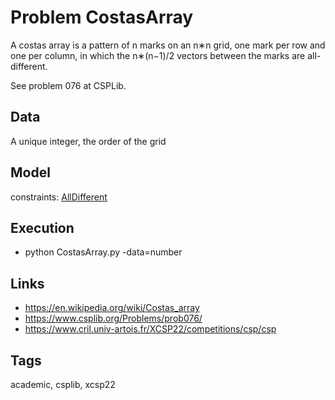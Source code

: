 # Problem CostasArray

A costas array is a pattern of n marks on an n∗n grid, one mark per row and one per column,
in which the n∗(n−1)/2 vectors between the marks are all-different.

See problem 076 at CSPLib.

## Data
  A unique integer, the order of the grid

## Model
  constraints: [AllDifferent](http://pycsp.org/documentation/constraints/AllDifferent)

## Execution
  - python CostasArray.py -data=number

## Links
  - https://en.wikipedia.org/wiki/Costas_array
  - https://www.csplib.org/Problems/prob076/
  - https://www.cril.univ-artois.fr/XCSP22/competitions/csp/csp

## Tags
  academic, csplib, xcsp22
